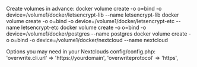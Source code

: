 Create volumes in advance:
docker volume create -o o=bind -o device=/volume1/docker/letsencrypt-lib --name letsencrypt-lib
docker volume create -o o=bind -o device=/volume1/docker/letsencrypt-etc --name letsencrypt-etc
docker volume create -o o=bind -o device=/volume1/docker/postgres --name postgres
docker volume create -o o=bind -o device=/volume1/docker/nextcloud --name nextcloud

Options you may need in your Nextclouds config/config.php:
'overwrite.cli.url' => 'https://yourdomain',
'overwriteprotocol' => 'https',
